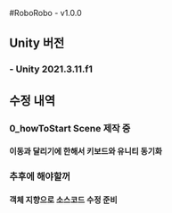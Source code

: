 #RoboRobo - v1.0.0

## Unity 버전
### - Unity 2021.3.11.f1

## 수정 내역
### 0_howToStart Scene 제작 중
#### 이동과 달리기에 한해서 키보드와 유니티 동기화

### 추후에 해야할꺼
#### 객체 지향으로 소스코드 수정 준비
